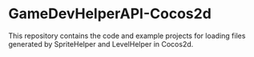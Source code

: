 GameDevHelperAPI-Cocos2d
========================

This repository contains the code and example projects for loading files generated by SpriteHelper and LevelHelper in Cocos2d.
